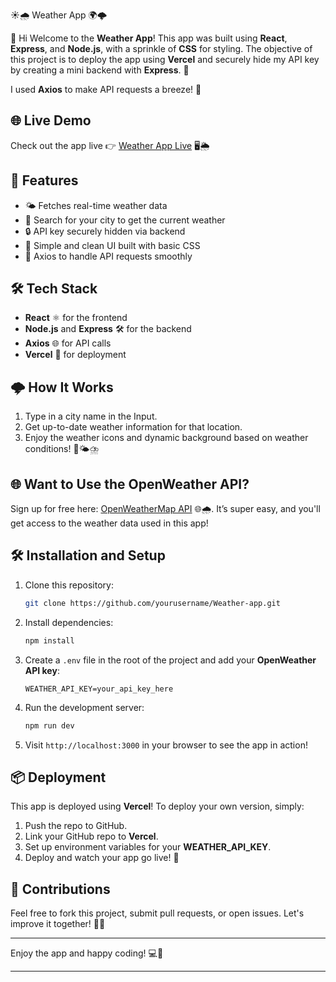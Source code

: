 ☀️🌧️ Weather App 🌍🌩️

👋 Hi Welcome to the **Weather App**! This app was built using **React**, **Express**, and **Node.js**, with a sprinkle of **CSS** for styling. 
The objective of this project is to deploy the app using **Vercel** and securely hide my API key by creating a mini backend with **Express**. 🌟

I used **Axios** to make API requests a breeze! 💨

## 🌐 Live Demo
Check out the app live 👉 [Weather App Live](https://weather-app-five-eta-34.vercel.app/) 🖥️🌦️

## 🚀 Features
- 🌤️ Fetches real-time weather data
- 📍 Search for your city to get the current weather
- 🔒 API key securely hidden via backend
- 🎨 Simple and clean UI built with basic CSS
- 💨 Axios to handle API requests smoothly

## 🛠️ Tech Stack
- **React** ⚛️ for the frontend
- **Node.js** and **Express** 🛠️ for the backend
- **Axios** 🌐 for API calls
- **Vercel** 🚀 for deployment

## 🌩️ How It Works
1. Type in a city name in the Input.
2. Get up-to-date weather information for that location.
3. Enjoy the weather icons and dynamic background based on weather conditions! 🎨🌤️⛈️

## 🌐 Want to Use the OpenWeather API?
Sign up for free here: [OpenWeatherMap API](https://openweathermap.org/) 🌐🌧️. It’s super easy, and you'll get access to the weather data used in this app!

## 🛠️ Installation and Setup

1. Clone this repository:
   ```bash
   git clone https://github.com/yourusername/Weather-app.git
   ```

2. Install dependencies:
   ```bash
   npm install
   ```

3. Create a `.env` file in the root of the project and add your **OpenWeather API key**:
   ```
   WEATHER_API_KEY=your_api_key_here
   ```

4. Run the development server:
   ```bash
   npm run dev
   ```

5. Visit `http://localhost:3000` in your browser to see the app in action!

## 📦 Deployment
This app is deployed using **Vercel**! To deploy your own version, simply:
1. Push the repo to GitHub.
2. Link your GitHub repo to **Vercel**.
3. Set up environment variables for your **WEATHER_API_KEY**.
4. Deploy and watch your app go live! 🎉

## 🤝 Contributions
Feel free to fork this project, submit pull requests, or open issues. Let's improve it together! 🚀✨

---

Enjoy the app and happy coding! 💻🌟

--- 
